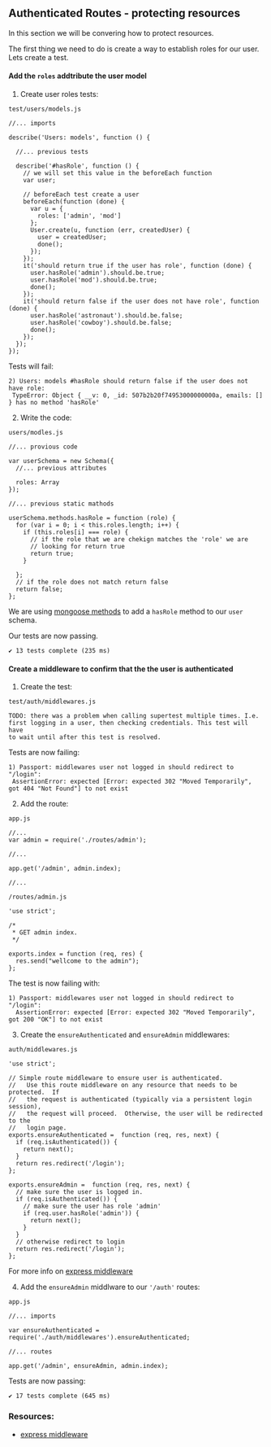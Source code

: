 ## Authenticated Routes - protecting resources

In this section we will be convering how to protect resources.

The first thing we need to do is create a way to establish roles for our user. Lets create a test.

#### Add the `roles` addtribute the user model

1. Create user roles tests:

  `test/users/models.js`

  ```
  //... imports

  describe('Users: models', function () {

    //... previous tests

    describe('#hasRole', function () {
      // we will set this value in the beforeEach function
      var user;

      // beforeEach test create a user
      beforeEach(function (done) {
        var u = {
          roles: ['admin', 'mod']
        };
        User.create(u, function (err, createdUser) {
          user = createdUser;
          done();
        });
      });
      it('should return true if the user has role', function (done) {
        user.hasRole('admin').should.be.true;
        user.hasRole('mod').should.be.true;
        done();
      });
      it('should return false if the user does not have role', function (done) {
        user.hasRole('astronaut').should.be.false;
        user.hasRole('cowboy').should.be.false;
        done();
      });
    });
  });
  ```
  
  Tests will fail:

  ```
  2) Users: models #hasRole should return false if the user does not have role:
   TypeError: Object { __v: 0, _id: 507b2b20f74953000000000a, emails: [] } has no method 'hasRole'
  ```

2. Write the code:

  `users/modles.js`

  ```
  //... provious code

  var userSchema = new Schema({
    //... previous attributes

    roles: Array
  });

  //... previous static mathods

  userSchema.methods.hasRole = function (role) {
    for (var i = 0; i < this.roles.length; i++) {
      if (this.roles[i] === role) {
        // if the role that we are chekign matches the 'role' we are
        // looking for return true
        return true;
      }
      
    };
    // if the role does not match return false
    return false;
  };
  ```
  We are using [mongoose methods][] to add a `hasRole` method to our
  `user` schema.

  Our tests are now passing.

  ```
  ✔ 13 tests complete (235 ms)
  ```

#### Create a middleware to confirm that the the user is authenticated 

1. Create the test:

  `test/auth/middlewares.js`

  ```
  TODO: there was a problem when calling supertest multiple times. I.e.
  first logging in a user, then checking credentials. This test will have
  to wait until after this test is resolved.
  ```

  Tests are now failing:

  ```
  1) Passport: middlewares user not logged in should redirect to "/login":
   AssertionError: expected [Error: expected 302 "Moved Temporarily", got 404 "Not Found"] to not exist
  ```

2. Add the route:
  
  `app.js`
  
  ```
  //...
  var admin = require('./routes/admin');

  //...

  app.get('/admin', admin.index);
    
  //...
  ```

  `/routes/admin.js`

  ```
  'use strict';

  /*
   * GET admin index.
   */

  exports.index = function (req, res) {
    res.send("wellcome to the admin");
  };
  ```
  
  The test is now failing with:
  
  ```
  1) Passport: middlewares user not logged in should redirect to "/login":
    AssertionError: expected [Error: expected 302 "Moved Temporarily", got 200 "OK"] to not exist
  ```

3. Create the `ensureAuthenticated` and `ensureAdmin` middlewares:

  `auth/middlewares.js`

  ```
  'use strict';

  // Simple route middleware to ensure user is authenticated.
  //   Use this route middleware on any resource that needs to be protected.  If
  //   the request is authenticated (typically via a persistent login session),
  //   the request will proceed.  Otherwise, the user will be redirected to the
  //   login page.
  exports.ensureAuthenticated =  function (req, res, next) {
    if (req.isAuthenticated()) {
      return next();
    }
    return res.redirect('/login');
  };

  exports.ensureAdmin =  function (req, res, next) {
    // make sure the user is logged in. 
    if (req.isAuthenticated()) {
      // make sure the user has role 'admin'
      if (req.user.hasRole('admin')) {
        return next();
      }
    }
    // otherwise redirect to login
    return res.redirect('/login');
  };
  ```
  For more info on [express middleware][]

4. Add the `ensureAdmin` middlware to our `'/auth'` routes:

  `app.js`
  
  ```
  //... imports

  var ensureAuthenticated = require('./auth/middlewares').ensureAuthenticated;

  //... routes

  app.get('/admin', ensureAdmin, admin.index);
  ```
  
  Tests are now passing:

  ```
  ✔ 17 tests complete (645 ms)
  ```


### Resources:
- [express middleware]

[express middleware]: http://expressjs.com/api.html#middleware
[mongoose methods]: http://mongoosejs.com/docs/guide.html#methods
